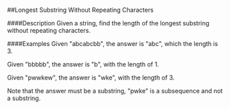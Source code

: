 ##Longest Substring Without Repeating Characters

####Description
Given a string, find the length of the longest substring without repeating characters.

####Examples
Given "abcabcbb", the answer is "abc", which the length is 3.

Given "bbbbb", the answer is "b", with the length of 1.

Given "pwwkew", the answer is "wke", with the length of 3. 

Note that the answer must be a substring, "pwke" is a subsequence and not a substring.